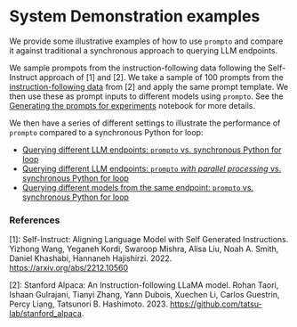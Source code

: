 # System Demonstration examples

We provide some illustrative examples of how to use `prompto` and compare it against traditional a synchronous approach to querying LLM endpoints.

We sample prompots from the instruction-following data following the Self-Instruct approach of [1] and [2]. We take a sample of 100 prompts from the [instruction-following data](https://github.com/tatsu-lab/stanford_alpaca/blob/main/alpaca_data.json) from [2] and apply the same prompt template. We then use these as prompt inputs to different models using `prompto`. See the [Generating the prompts for experiments](./alpaca_sample_generation.ipynb) notebook for more details.

We then have a series of different settings to illustrate the performance of `prompto` compared to a synchronous Python for loop:

- [Querying different LLM endpoints: `prompto` vs. synchronous Python for loop](./experiment_1.ipynb)
- [Querying different LLM endpoints: `prompto` _with parallel processing_ vs. synchronous Python for loop](./experiment_2.ipynb)
- [Querying different models from the same endpoint: `prompto` vs. synchronous Python for loop](./experiment_3.ipynb)

### References

[1]: Self-Instruct: Aligning Language Model with Self Generated Instructions. Yizhong Wang, Yeganeh Kordi, Swaroop Mishra, Alisa Liu, Noah A. Smith, Daniel Khashabi, Hannaneh Hajishirzi. 2022. https://arxiv.org/abs/2212.10560

[2]: Stanford Alpaca: An Instruction-following LLaMA model. Rohan Taori, Ishaan Gulrajani, Tianyi Zhang, Yann Dubois, Xuechen Li, Carlos Guestrin, Percy Liang, Tatsunori B. Hashimoto. 2023. https://github.com/tatsu-lab/stanford_alpaca.
